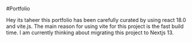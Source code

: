 #Portfolio

Hey its taheer this portfolio has been carefully curated by using react 18.0 and vite.js.
The main reason for using vite for this project is the fast build time.
I am currently thinking about migrating this project to Nextjs 13.
